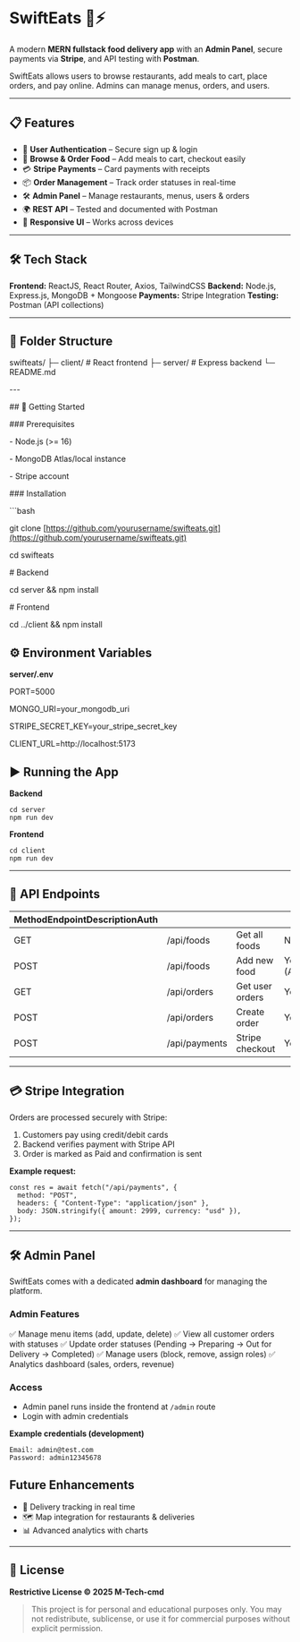 # SwiftEats 🍔⚡

A modern **MERN fullstack food delivery app** with an **Admin Panel**, secure payments via **Stripe**, and API testing with **Postman**.

SwiftEats allows users to browse restaurants, add meals to cart, place orders, and pay online.
Admins can manage menus, orders, and users.

---

## 📋 Features

* 👤 **User Authentication** – Secure sign up & login
* 🍴 **Browse & Order Food** – Add meals to cart, checkout easily
* 💳 **Stripe Payments** – Card payments with receipts
* 📦 **Order Management** – Track order statuses in real-time
* 🛠 **Admin Panel** – Manage restaurants, menus, users & orders
* 🌍 **REST API** – Tested and documented with Postman
* 📱 **Responsive UI** – Works across devices

---

## 🛠 Tech Stack

**Frontend:** ReactJS, React Router, Axios, TailwindCSS
**Backend:** Node.js, Express.js, MongoDB + Mongoose
**Payments:** Stripe Integration
**Testing:** Postman (API collections)

---

## 📂 Folder Structure

swifteats/
├─ client/ # React frontend
├─ server/ # Express backend
└─ README.md

\---

\## 🚀 Getting Started &#x20;

\### Prerequisites &#x20;

\- Node.js (>= 16) &#x20;

\- MongoDB Atlas/local instance &#x20;

\- Stripe account &#x20;

\### Installation &#x20;

\`\`\`bash

git clone [https://github.com/yourusername/swifteats.git](https://github.com/yourusername/swifteats.git)

cd swifteats

\# Backend

cd server && npm install

\# Frontend

cd ../client && npm install

## ⚙️ Environment Variables

**server/.env**

PORT=5000

MONGO\_URI=your\_mongodb\_uri

STRIPE\_SECRET\_KEY=your\_stripe\_secret\_key

CLIENT\_URL=http\://localhost:5173

## ▶️ Running the App

**Backend**

```
cd server
npm run dev

```

**Frontend**

```
cd client
npm run dev

```

---

## 📡 API Endpoints

| MethodEndpointDescriptionAuth |               |                 |             |
| ----------------------------- | ------------- | --------------- | ----------- |
| GET                           | /api/foods    | Get all foods   | No          |
| POST                          | /api/foods    | Add new food    | Yes (Admin) |
| GET                           | /api/orders   | Get user orders | Yes         |
| POST                          | /api/orders   | Create order    | Yes         |
| POST                          | /api/payments | Stripe checkout | Yes         |

---

## 💳 Stripe Integration

Orders are processed securely with Stripe:

1. Customers pay using credit/debit cards
2. Backend verifies payment with Stripe API
3. Order is marked as Paid and confirmation is sent

**Example request:**

```
const res = await fetch("/api/payments", {
  method: "POST",
  headers: { "Content-Type": "application/json" },
  body: JSON.stringify({ amount: 2999, currency: "usd" }),
});

```

---

## 🛠 Admin Panel

SwiftEats comes with a dedicated **admin dashboard** for managing the platform.

### Admin Features

✅ Manage menu items (add, update, delete)
✅ View all customer orders with statuses
✅ Update order statuses (Pending → Preparing → Out for Delivery → Completed)
✅ Manage users (block, remove, assign roles)
✅ Analytics dashboard (sales, orders, revenue)

### Access

* Admin panel runs inside the frontend at `/admin` route
* Login with admin credentials

**Example credentials (development)**

```
Email: admin@test.com
Password: admin12345678
```

## Future Enhancements

* 🛵 Delivery tracking in real time
* 🗺 Map integration for restaurants & deliveries
* 📊 Advanced analytics with charts

---

## 📄 License

**Restrictive License © 2025 M-Tech-cmd**

> This project is for personal and educational purposes only.
> You may not redistribute, sublicense, or use it for commercial purposes without explicit permission.
